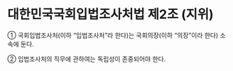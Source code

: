 # 대한민국국회입법조사처법 제2조 (지위)

① 국회입법조사처(이하 “입법조사처”라 한다)는 국회의장(이하 “의장”이라 한다) 소속에 둔다.  

② 입법조사처의 직무에 관하여는 독립성이 존중되어야 한다.
